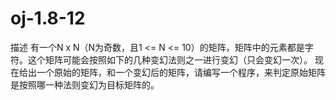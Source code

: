 # oj-1.8-12
描述 有一个N x N（N为奇数，且1 &lt;= N &lt;= 10）的矩阵，矩阵中的元素都是字符。这个矩阵可能会按照如下的几种变幻法则之一进行变幻（只会变幻一次）。  现在给出一个原始的矩阵，和一个变幻后的矩阵，请编写一个程序，来判定原始矩阵是按照哪一种法则变幻为目标矩阵的。
